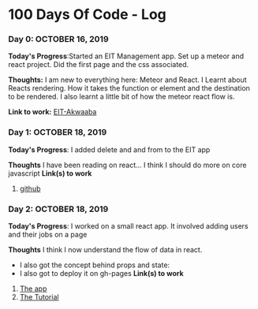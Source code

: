 # 100 Days Of Code - Log

### Day 0: OCTOBER 16, 2019

**Today's Progress**:Started an EIT Management app. Set up a meteor and react project. Did the first page and the css associated.

**Thoughts:**  I am new to everything here: Meteor and React. I Learnt about Reacts rendering. How it takes the function or element and the destination to be rendered. I also learnt a little bit of how the meteor react flow is.

**Link to work:** [EIT-Akwaaba](http://www.example.com)


### Day 1: OCTOBER 18, 2019

**Today's Progress**: I added delete and and from to the EIT app

**Thoughts** I have been reading on react... I think I should do more on core javascript
**Link(s) to work**
1. [github](https://github.com/lawrence-chege/Akwaaba-EITs)

### Day 2: OCTOBER 18, 2019

**Today's Progress**: I worked on a small react app. It involved adding users and their jobs on a page

**Thoughts** I think I now understand the flow of data in react.
- I also got the concept behind props and state:
- I also got to deploy it on gh-pages
**Link(s) to work**
1. [The app](https://lawrence-chege.github.io/tic-tac/)
2. [The Tutorial](https://www.taniarascia.com/getting-started-with-react/)
